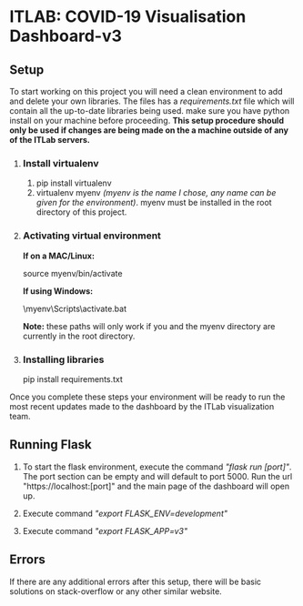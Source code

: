 # ITLAB: COVID-19 Visualisation Dashboard-v3

## Setup

To start working on this project you will need a clean environment to add and delete your own libraries. The files has a <i>requirements.txt</i> file which will contain all the up-to-date libraries being used. make sure you have python install on your machine before proceeding. <b>This setup procedure should only be used if changes are being made on the a machine outside of any of the ITLab servers.</b> 

1. ### Install virtualenv
    1. pip install virtualenv
    2. virtualenv myenv <i>(myenv is the name I chose, any name can be given for the environment)</i>. myenv must be installed in the root directory of this project.
2. ### Activating virtual environment
    <b>If on a MAC/Linux:</b>

    source myenv/bin/activate 

    <b>If using Windows:</b>

    \myenv\Scripts\activate.bat

    <b>Note:</b> these paths will only work if you and the myenv directory are currently in the root directory. 

3. ### Installing libraries

    pip install requirements.txt

Once you complete these steps your environment will be ready to run the most recent updates made to the dashboard by the ITLab visualization team.

## Running Flask 

1. To start the flask environment, execute the command <i>"flask run [port]"</i>. The port section can be empty and will default to port 5000. Run the url "https://localhost:[port]" and the main page of the dashboard will open up.

2. Execute command <i>"export FLASK_ENV=development"</i>
3. Execute command <i>"export FLASK_APP=v3"</i>

## Errors

If there are any additional errors after this setup, there will be basic solutions on stack-overflow or any other similar website.
